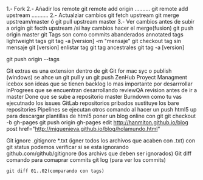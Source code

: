 1.- Fork
2.- Añadir los remote
	git remote add origin ..........
	git remote add upstream ...........
2.- Actualziar cambios
	git fetch upstream
	git merge upstream/master
	ó
	git pull upstream master
3.- Ver cambios antes de subir a origin
	git fecth upstream
	/si hay cambios hacer el merge(fusion)
	git push origin master
git Tags
	son como commits abanderados
		annotated tags
		lightweight tags
git tag -a [version] -m  "mensaje"
	git checkout <tag>
tag sin mensaje
	git [version]
enlistar tag
	git tag
ancestrales
	git tag -a [version] <commit anteior>

git push origin --tags

Git extras 
	es una extension dentro de git
Git for mac
	syc o publish (windows)
	se ahce un git pull y un git push
ZenHub
	Proyect Managment
icebox
	son ideas que se tienen
backlog
	lo mas importante por desarrrollar
inProgrees
	que se encuentran desarrollando
reviewQA
	revision antes de ir a master
Done
	que se sube a repositorio master
Burndown
	como tu vas ejecutnado los issues
GitLab
	repositorios pribados
	sustituye los bare repositories
	Pipelines
		se ejecutan otros comando al hacer un push
html5 up 
	para descargar plantillas de html5
poner un blog online con git
	git checkout -b gh-pages
	git push origin gh-pages
	edit
		http://hanmiton.github.io/blog
post
 	href="http://miguenieva.github.io/blog/holamundo.html"

Git ignore
	.gitignore
		*.txt (igner todos los archivos que acaben con .txt)
		con git status podemos verificar si se esta ignorando
		github.com/github/gitignore (los archivs que deben ser ignorados)
Git diff
	comando para comaprar commits
	git log (para ver los commits)

	git diff 01..02(comparando con tags)

